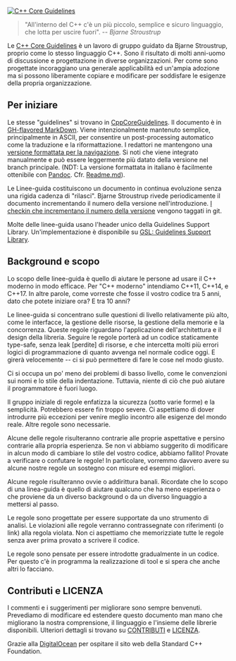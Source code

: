 [![C++ Core Guidelines](cpp_core_guidelines_logo_text.png)](http://isocpp.github.io/CppCoreGuidelines/CppCoreGuidelines)

> "All'interno del C++ c'è un più piccolo, semplice e sicuro linguaggio, che lotta per uscire fuori".
> -- <cite>Bjarne Stroustrup</cite>

Le [C++ Core Guidelines](CppCoreGuidelines.md) è un lavoro di gruppo guidato da Bjarne Stroustrup, proprio come lo stesso linguaggio C++. Sono il risultato di molti anni-uomo di discussione e progettazione in diverse organizzazioni. Per come sono progettate incoraggiano una generale applicabilità ed un'ampia adozione ma si possono liberamente copiare e modificare per soddisfare le esigenze della propria organizzazione.

## Per iniziare

Le stesse "guidelines" si trovano in [CppCoreGuidelines](CppCoreGuidelines.md). Il documento è in [GH-flavored MarkDown](https://github.github.com/gfm/). Viene intenzionalmente mantenuto semplice, principalmente in ASCII, per consentire un post-processing automatico come la traduzione e la riformattazione. I redattori ne mantengono una [versione formattata per la navigazione](http://isocpp.github.io/CppCoreGuidelines/CppCoreGuidelines). Si noti che viene integrato manualmente e può essere leggermente più datato della versione nel branch principale. (NDT: La versione formattata in italiano è facilmente ottenibile con [Pandoc](https://pandoc.org). Cfr. [Readme.md](https://github.com/BravoBaldo/CppCoreGuidelines_Ita)).

Le Linee-guida costituiscono un documento in continua evoluzione senza una rigida cadenza di "rilasci". Bjarne Stroustrup rivede periodicamente il documento incrementando il numero della versione nell'introduzione. [I checkin che incrementano il numero della versione](https://github.com/isocpp/CppCoreGuidelines/releases) vengono taggati in git.

Molte delle linee-guida usano l'header unico della Guidelines Support Library. Un'implementazione è disponibile su [GSL: Guidelines Support Library](https://github.com/Microsoft/GSL).

## Background e scopo

Lo scopo delle linee-guida è quello di aiutare le persone ad usare il C++ moderno in modo efficace. Per "C++ moderno" intendiamo C++11, C++14, e C++17. In altre parole, come vorreste che fosse il vostro codice tra 5 anni, dato che potete iniziare ora? E tra 10 anni?

Le linee-guida si concentrano sulle questioni di livello relativamente più alto, come le interfacce, la gestione delle risorse, la gestione della memorie e la concorrenza. Queste regole riguardano l'applicazione dell'architettura e il design della libreria. Seguire le regole porterà ad un codice staticamente type-safe, senza leak [perdite] di risorse, e che intercetta molti più errori logici di programmazione di quanto avvenga nel normale codice oggi. E girerà velocemente -- ci si può permettere di fare le cose nel modo giusto.

Ci si occupa un po' meno dei problemi di basso livello, come le convenzioni sui nomi e lo stile della indentazione. Tuttavia, niente di ciò che può aiutare il programmatore è fuori luogo.

Il gruppo iniziale di regole enfatizza la sicurezza (sotto varie forme) e la semplicità. Potrebbero essere fin troppo severe. Ci aspettiamo di dover introdurre più eccezioni per venire meglio incontro alle esigenze del mondo reale. Altre regole sono necessarie.

Alcune delle regole risulteranno contrarie alle proprie aspettative e persino contrarie alla propria esperienza. Se non vi abbiamo suggerito di modificare in alcun modo di cambiare lo stile del vostro codice, abbiamo fallito! Provate a verificare o confutare le regole! In particolare, vorremmo davvero avere su alcune nostre regole un sostegno con misure ed esempi migliori.

Alcune regole risulteranno ovvie o addirittura banali. Ricordate che lo scopo di una linea-guida è quello di aiutare qualcuno che ha meno esperienza o che proviene da un diverso background o da un diverso linguaggio a mettersi al passo.

Le regole sono progettate per essere supportate da uno strumento di analisi. Le violazioni alle regole verranno contrassegnate con riferimenti (o link) alla regola violata.
Non ci aspettiamo che memorizziate tutte le regole senza aver prima provato a scrivere il codice.

Le regole sono pensate per essere introdotte gradualmente in un codice. Per questo c'è in programma la realizzazione di tool e si spera che anche altri lo facciano.

## Contributi e LICENZA

I commenti e i suggerimenti per migliorare sono sempre benvenuti. Prevediamo di modificare ed estendere questo documento man mano che migliorano la nostra comprensione, il linguaggio e l'insieme delle librerie disponibili. Ulteriori dettagli si trovano su [CONTRIBUTI](./CONTRIBUTING.md) e [LICENZA](./LICENSE).

Grazie alla [DigitalOcean](https://www.digitalocean.com/?refcode=32f291566cf7&utm_campaign=Referral_Invite&utm_medium=Referral_Program&utm_source=CopyPaste) per ospitare il sito web della Standard C++ Foundation.

